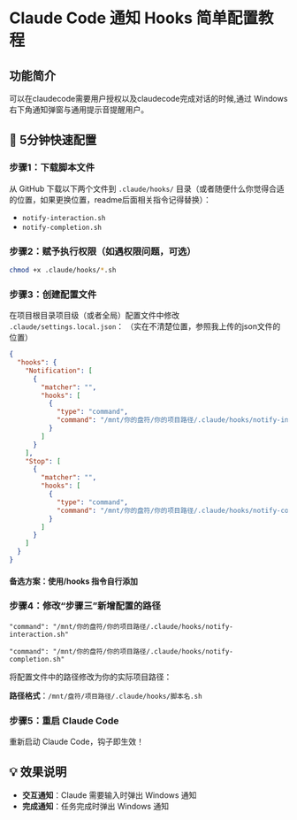 # Claude Code 通知 Hooks 简单配置教程

## 功能简介

可以在claudecode需要用户授权以及claudecode完成对话的时候,通过 Windows右下角通知弹窗与通用提示音提醒用户。

## 🚀 5分钟快速配置

### 步骤1：下载脚本文件
从 GitHub 下载以下两个文件到 `.claude/hooks/` 目录（或者随便什么你觉得合适的位置，如果更换位置，readme后面相关指令记得替换）：
- `notify-interaction.sh`
- `notify-completion.sh`

### 步骤2：赋予执行权限（如遇权限问题，可选）
```bash
chmod +x .claude/hooks/*.sh
```

### 步骤3：创建配置文件
在项目根目录项目级（或者全局）配置文件中修改 `.claude/settings.local.json`：
（实在不清楚位置，参照我上传的json文件的位置）
```json
{
  "hooks": {
    "Notification": [
      {
        "matcher": "",
        "hooks": [
          {
            "type": "command",
            "command": "/mnt/你的盘符/你的项目路径/.claude/hooks/notify-interaction.sh"
          }
        ]
      }
    ],
    "Stop": [
      {
        "matcher": "",
        "hooks": [
          {
            "type": "command",
            "command": "/mnt/你的盘符/你的项目路径/.claude/hooks/notify-completion.sh"
          }
        ]
      }
    ]
  }
}
```
#### 备选方案：使用/hooks 指令自行添加

### 步骤4：修改“步骤三”新增配置的路径

    "command": "/mnt/你的盘符/你的项目路径/.claude/hooks/notify-interaction.sh"

    "command": "/mnt/你的盘符/你的项目路径/.claude/hooks/notify-completion.sh"
    
将配置文件中的路径修改为你的实际项目路径：

**路径格式**：`/mnt/盘符/项目路径/.claude/hooks/脚本名.sh`

### 步骤5：重启 Claude Code
重新启动 Claude Code，钩子即生效！

## 💡 效果说明
- **交互通知**：Claude 需要输入时弹出 Windows 通知
- **完成通知**：任务完成时弹出 Windows 通知
